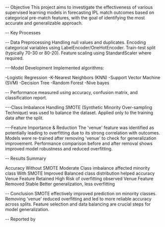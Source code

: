 -- Objective
This project aims to investigate the effectiveness of various supervised learning models in forecasting IPL match outcomes based on categorical pre-match features, with the goal of identifying the most accurate and generalizable approach.

-- Key Processes

  -- Data Preprocessing
Handling null values and duplicates.
Encoding categorical variables using LabelEncoder/OneHotEncoder.
Train-test split (typically 70-30 or 80-20).
Feature scaling using StandardScaler where required.

   ---Model Development
Implemented algorithms:

-Logistic Regression
-K-Nearest Neighbors (KNN)
-Support Vector Machine (SVM)
-Decision Tree
-Random Forest
-Nive bayes

-- Performance measured using accuracy, confusion matrix, and classification report.

  ---Class Imbalance Handling
SMOTE (Synthetic Minority Over-sampling Technique) was used to balance the dataset.
Applied only to the training data after the split.

   ---Feature Importance & Reduction
The 'venue' feature was identified as potentially leading to overfitting due to its strong correlation with outcomes.
Models were re-trained after removing 'venue' to check for generalization improvement.
Performance comparison before and after removal shows improved model robustness and reduced overfitting.

-- Results Summary

Accuracy
Without SMOTE	Moderate	Class imbalance affected minority class
With SMOTE	Improved	Balanced class distribution helped accuracy
Venue Feature Retained	High	Risk of overfitting observed
Venue Feature Removed	Stable	Better generalization, less overfitting

-- Conclusion
SMOTE effectively improved prediction on minority classes.
Removing 'venue' reduced overfitting and led to more reliable accuracy across splits.
Feature selection and data balancing are crucial steps for model generalization.

-- Reported by
